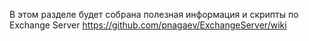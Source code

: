 В этом разделе будет собрана полезная информация и скрипты по Exchange Server https://github.com/pnagaev/ExchangeServer/wiki
